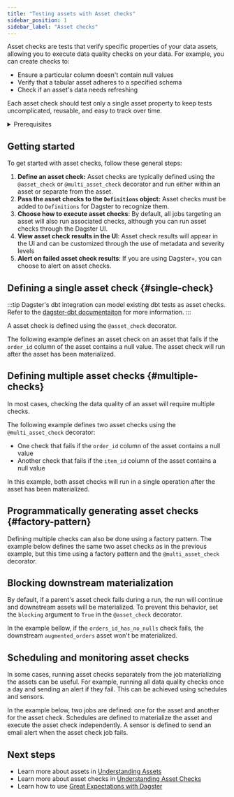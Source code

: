 ```yaml
---
title: "Testing assets with Asset checks"
sidebar_position: 1
sidebar_label: "Asset checks"
---
```


Asset checks are tests that verify specific properties of your data assets, allowing you to execute data quality checks on your data. For example, you can create checks to:

- Ensure a particular column doesn't contain null values
- Verify that a tabular asset adheres to a specified schema
- Check if an asset's data needs refreshing

Each asset check should test only a single asset property to keep tests uncomplicated, reusable, and easy to track over time.

<details>
<summary>Prerequisites</summary>

To follow this guide, you'll need:

- Familiarity with [Assets](/concepts/assets)
</details>

## Getting started

To get started with asset checks, follow these general steps:

1. **Define an asset check:** Asset checks are typically defined using the `@asset_check` or `@multi_asset_check` decorator and run either within an asset or separate from the asset.
2. **Pass the asset checks to the `Definitions` object:** Asset checks must be added to `Definitions` for Dagster to recognize them.
3. **Choose how to execute asset checks**: By default, all jobs targeting an asset will also run associated checks, although you can run asset checks through the Dagster UI.
4. **View asset check results in the UI**: Asset check results will appear in the UI and can be customized through the use of metadata and severity levels
5. **Alert on failed asset check results**: If you are using Dagster+, you can choose to alert on asset checks.

## Defining a single asset check \{#single-check}

:::tip
Dagster's dbt integration can model existing dbt tests as asset checks. Refer to the [dagster-dbt documentaiton](/integrations/dbt) for more information.
:::

A asset check is defined using the `@asset_check` decorator.

The following example defines an asset check on an asset that fails if the `order_id` column of the asset contains a null value. The asset check will run after the asset has been materialized.

<CodeExample filePath="guides/data-assets/quality-testing/asset-checks/single-asset-check.py" language="python" />

## Defining multiple asset checks \{#multiple-checks}

In most cases, checking the data quality of an asset will require multiple checks.

The following example defines two asset checks using the `@multi_asset_check` decorator:

- One check that fails if the `order_id` column of the asset contains a null value
- Another check that fails if the `item_id` column of the asset contains a null value

In this example, both asset checks will run in a single operation after the asset has been materialized.

<CodeExample filePath="guides/data-assets/quality-testing/asset-checks/multiple-asset-checks.py" language="python" />

## Programmatically generating asset checks \{#factory-pattern}

Defining multiple checks can also be done using a factory pattern. The example below defines the same two asset checks as in the previous example, but this time using a factory pattern and the `@multi_asset_check` decorator.

<CodeExample filePath="guides/data-assets/quality-testing/asset-checks/asset-checks-factory.py" language="python" />

## Blocking downstream materialization

By default, if a parent's asset check fails during a run, the run will continue and downstream assets will be materialized. To prevent this behavior, set the `blocking` argument to `True` in the `@asset_check` decorator.

In the example bellow, if the `orders_id_has_no_nulls` check fails, the downstream `augmented_orders` asset won't be materialized.

<CodeExample filePath="guides/data-assets/quality-testing/asset-checks/block-downstream-with-asset-checks.py" language="python" />

## Scheduling and monitoring asset checks

In some cases, running asset checks separately from the job materializing the assets can be useful. For example, running all data quality checks once a day and sending an alert if they fail. This can be achieved using schedules and sensors.

In the example below, two jobs are defined: one for the asset and another for the asset check. Schedules are defined to materialize the asset and execute the asset check independently. A sensor is defined to send an email alert when the asset check job fails.

<CodeExample filePath="guides/data-assets/quality-testing/asset-checks/asset-checks-with-schedule-and-sensor.py" language="python" />

## Next steps

- Learn more about assets in [Understanding Assets](/concepts/assets)
- Learn more about asset checks in [Understanding Asset Checks](/concepts/assets/asset-checks)
- Learn how to use [Great Expectations with Dagster](https://dagster.io/blog/ensuring-data-quality-with-dagster-and-great-expectations)
